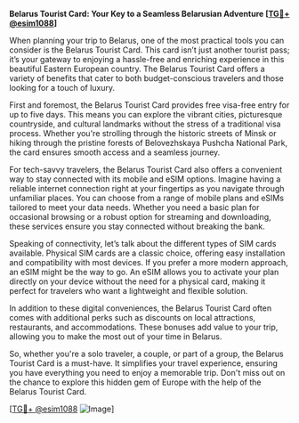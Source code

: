 **Belarus Tourist Card: Your Key to a Seamless Belarusian Adventure [[TG💪+ @esim1088](https://t.me/s/esim1088)]**

When planning your trip to Belarus, one of the most practical tools you can consider is the Belarus Tourist Card. This card isn’t just another tourist pass; it’s your gateway to enjoying a hassle-free and enriching experience in this beautiful Eastern European country. The Belarus Tourist Card offers a variety of benefits that cater to both budget-conscious travelers and those looking for a touch of luxury.

First and foremost, the Belarus Tourist Card provides free visa-free entry for up to five days. This means you can explore the vibrant cities, picturesque countryside, and cultural landmarks without the stress of a traditional visa process. Whether you're strolling through the historic streets of Minsk or hiking through the pristine forests of Belovezhskaya Pushcha National Park, the card ensures smooth access and a seamless journey.

For tech-savvy travelers, the Belarus Tourist Card also offers a convenient way to stay connected with its mobile and eSIM options. Imagine having a reliable internet connection right at your fingertips as you navigate through unfamiliar places. You can choose from a range of mobile plans and eSIMs tailored to meet your data needs. Whether you need a basic plan for occasional browsing or a robust option for streaming and downloading, these services ensure you stay connected without breaking the bank.

Speaking of connectivity, let’s talk about the different types of SIM cards available. Physical SIM cards are a classic choice, offering easy installation and compatibility with most devices. If you prefer a more modern approach, an eSIM might be the way to go. An eSIM allows you to activate your plan directly on your device without the need for a physical card, making it perfect for travelers who want a lightweight and flexible solution.

In addition to these digital conveniences, the Belarus Tourist Card often comes with additional perks such as discounts on local attractions, restaurants, and accommodations. These bonuses add value to your trip, allowing you to make the most out of your time in Belarus.

So, whether you're a solo traveler, a couple, or part of a group, the Belarus Tourist Card is a must-have. It simplifies your travel experience, ensuring you have everything you need to enjoy a memorable trip. Don't miss out on the chance to explore this hidden gem of Europe with the help of the Belarus Tourist Card.

[[TG💪+ @esim1088](https://t.me/s/esim1088) ![Image](https://i.postimg.cc/Y0z9fWf4/image.png)]